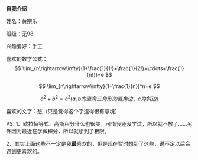 **自我介绍**

姓名：黄宗乐

班级：无98

兴趣爱好：手工

喜欢的数学公式：
$$
\lim_{n\rightarrow\infty}(1+\frac{1}{1!}+\frac{1}{2!}+\cdots+\frac{1}{n!})=e
$$

$$
\lim_{n\rightarrow\infty}(1+\frac{1}{n})^n=e
$$

$$
a^2+b^2=c^2  
(a,b为直角三角形的直角边，c为斜边)
$$

喜欢的文字：愁（只是觉得这个字造得很有意境）

PS: 1、欧拉恒等式、高斯积分什么也很美，可惜我还没学过，所以就不放了......另外因为最近在学微积分，所以就想到了极限。

2、其实上面这些不一定是我**最**喜欢的，但是现在暂时想到了这些，说不定以后会遇到更喜欢的。